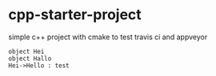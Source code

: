 # cpp-starter-project

simple c++ project with cmake to test travis ci and appveyor

```plantuml
object Hei
object Hallo
Hei->Hello : test
```

